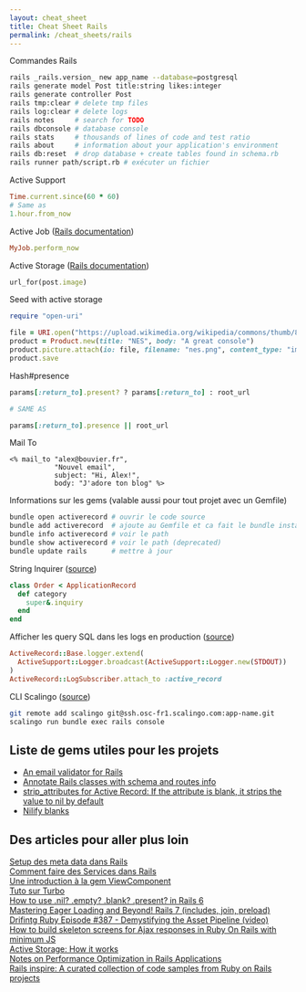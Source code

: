 ```yaml
---
layout: cheat_sheet
title: Cheat Sheet Rails
permalink: /cheat_sheets/rails
---
```


Commandes Rails

```bash
rails _rails.version_ new app_name --database=postgresql
rails generate model Post title:string likes:integer
rails generate controller Post
rails tmp:clear # delete tmp files
rails log:clear # delete logs
rails notes     # search for TODO
rails dbconsole # database console
rails stats     # thousands of lines of code and test ratio
rails about     # information about your application's environment
rails db:reset  # drop database + create tables found in schema.rb
rails runner path/script.rb # exécuter un fichier
```

Active Support

```ruby
Time.current.since(60 * 60)
# Same as
1.hour.from_now
```

Active Job (<a href="https://guides.rubyonrails.org/active_job_basics.html" class="underlined" target="_blank">Rails documentation</a>)

```ruby
MyJob.perform_now
```

Active Storage (<a href="https://edgeguides.rubyonrails.org/active_storage_overview.html" class="underlined" target="_blank">Rails documentation</a>)

```ruby
url_for(post.image)
```


Seed with active storage

```ruby
require "open-uri"

file = URI.open("https://upload.wikimedia.org/wikipedia/commons/thumb/8/82/NES-Console-Set.jpg/1200px-NES-Console-Set.jpg")
product = Product.new(title: "NES", body: "A great console")
product.picture.attach(io: file, filename: "nes.png", content_type: "image/png")
product.save
```

Hash#presence

```ruby
params[:return_to].present? ? params[:return_to] : root_url

# SAME AS

params[:return_to].presence || root_url
```

Mail To

```erb
<% mail_to "alex@bouvier.fr",
           "Nouvel email",
           subject: "Hi, Alex!",
           body: "J'adore ton blog" %>
```

Informations sur les gems (valable aussi pour tout projet avec un Gemfile)

```bash
bundle open activerecord # ouvrir le code source
bundle add activerecord  # ajoute au Gemfile et ca fait le bundle install
bundle info activerecord # voir le path
bundle show activerecord # voir le path (deprecated)
bundle update rails      # mettre à jour
```

String Inquirer ([source](https://apidock.com/rails/ActiveSupport/StringInquirer))

```ruby
class Order < ApplicationRecord
  def category
    super&.inquiry
  end
end
```

Afficher les query SQL dans les logs en production ([source](https://stackoverflow.com/questions/2936000/how-to-show-sql-queries-run-in-the-rails-console/73826402#73826402))

```ruby
ActiveRecord::Base.logger.extend(
  ActiveSupport::Logger.broadcast(ActiveSupport::Logger.new(STDOUT))
)
ActiveRecord::LogSubscriber.attach_to :active_record
```

CLI Scalingo ([source](https://doc.scalingo.com/platform/cli/start))

```bash
git remote add scalingo git@ssh.osc-fr1.scalingo.com:app-name.git
scalingo run bundle exec rails console
```

<h2>Liste de gems utiles pour les projets</h2>

- [An email validator for Rails](https://github.com/K-and-R/email_validator)
- [Annotate Rails classes with schema and routes info](https://github.com/ctran/annotate_models)
- [strip_attributes for Active Record: If the attribute is blank, it strips the value to nil by default](https://github.com/rmm5t/strip_attributes)
- [Nilify blanks](https://github.com/rubiety/nilify_blanks)

<h2>Des articles pour aller plus loin</h2>

<a href="https://www.lewagon.com/blog/setup-meta-tags-rails" class="underlined" target="_blank">Setup des meta data dans Rails</a>
<br>
<a href="https://blog.appsignal.com/2020/06/17/using-service-objects-in-ruby-on-rails.html" class="underlined" target="_blank">Comment faire des Services dans Rails</a>
<br>
<a href="https://www.honeybadger.io/blog/ruby-view-components/" class="underlined" target="_blank">Une introduction à la gem ViewComponent</a>
<br>
<a href="https://www.hotrails.dev/"
   class="underlined"
   target="_blank">
  Tuto sur Turbo
</a>
<br>
<a href="https://medium.com/le-wagon/how-to-use-nil-blank-present-exists-in-rails-5-fe03e78ab979"
   class="underlined"
   target="_blank">
  How to use .nil? .empty? .blank? .present? in Rails 6
</a>
<br>
<a href="https://dev.to/ahmadraza/mastering-eager-loading-and-beyond-rails-7-5eie"
   class="underlined"
   target="_blank">
  Mastering Eager Loading and Beyond! Rails 7 (includes, join, preload)
</a>
<br>
<a href="https://www.youtube.com/watch?v=phAwVI2BcK4&t=155s&ab_channel=DriftingRuby"
   class="underlined"
   target="_blank">
  Drifintg Ruby Episode #387 - Demystifying the Asset Pipeline (video)
</a>
<br>
<a href="https://medium.com/@ungrandjour/how-to-build-skeleton-loaders-in-rails-with-ajax-and-very-little-js-b9177956f88b"
   class="underlined"
   target="_blank">
  How to build skeleton screens for Ajax responses in Ruby On Rails with minimum JS
</a>
<br>
<a href="https://discuss.rubyonrails.org/t/active-storage-in-production-lessons-learned-and-in-depth-look-at-how-it-works/83289"
   class="underlined"
   target="_blank">
  Active Storage: How it works
</a>
<br>
<a href="https://dev.to/haseebeqx/notes-on-performance-optimization-in-rails-applications-36cg"
   class="underlined"
   target="_blank">
  Notes on Performance Optimization in Rails Applications
</a>
<br>
<a href="https://railsinspire.com/"
   class="underlined"
   target="_blank">
  Rails inspire: A curated collection of code samples from Ruby on Rails projects
</a>
<br>
